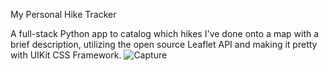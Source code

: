 
My Personal Hike Tracker

A full-stack Python app to catalog which hikes I've done onto a map with a brief description, utilizing the open source Leaflet API and making it pretty with UIKit CSS Framework.
![Capture](https://user-images.githubusercontent.com/71684040/154793709-dfafcbe3-6864-43d7-9a2f-17766c43a4fe.PNG)
